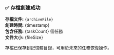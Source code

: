 ### ✅ 存檔創建成功

**存檔文件:** `{archiveFile}`  
**創建時間:** {timestamp}  
**包含任務:** {taskCount} 個任務  
**文件大小:** {fileSize}  

存檔已保存到記憶體目錄，可用於未來的任務恢復操作。